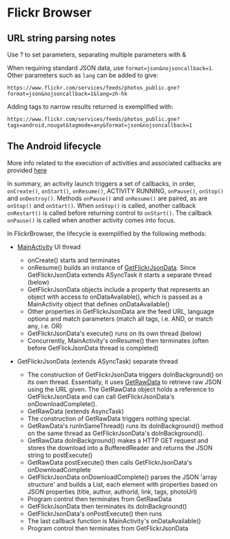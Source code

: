 # Flickr Browser

## URL string parsing notes

Use ? to set parameters, separating multiple parameters with &

When requiring standard JSON data, use `format=json&nojsoncallback=1`. Other parameters such as `lang` can be added to give:

`https://www.flickr.com/services/feeds/photos_public.gne?format=json&nojsoncallback=1&lang=zh-hk`

Adding tags to narrow results returned is exemplified with:

`https://www.flickr.com/services/feeds/photos_public.gne?tags=android,nougat&tagmode=any&format=json&nojsoncallback=1`

## The Android lifecycle

More info related to the execution of activities and associated callbacks are provided [here](https://developer.android.com/guide/components/activities/activity-lifecycle)

In summary, an activity launch triggers a set of callbacks, in order, `onCreate()`, `onStart()`, `onResume()`, ACTIVITY RUNNING, `onPause()`, `onStop()` and `onDestroy()`. Methods `onPause()` and `onResume()` are paired, as are `onStop()` and `onStart()`. When `onStop()` is called, another callback `onRestart()` is called before returning control to `onStart()`. The callback `onPause()` is called when another activity comes into focus.

In FlickrBrowser, the lifecycle is exemplified by the following methods:

+ [MainActivity](/app/src/main/java/jamesapps/example/flickrbrowser/MainActivity.java) UI thread
  + onCreate() starts and terminates
  + onResume() builds an instance of [GetFlickrJsonData](/app/src/main/java/jamesapps/example/flickrbrowser/GetFlickrJsonData.java). Since GetFlickrJsonData extends ASyncTask it starts a separate thread (below)
  + GetFlickrJsonData objects include a property that represents an object with access to onDataAvailable(), which is passed as a MainActivity object that defines onDataAvailable()
  + Other properties in GetFlickrJsonData are the feed URL, language options and match parameters (match all tags, i.e. AND, or match any, i.e. OR)
  + GetFlickrJsonData's execute() runs on its own thread (below)
  + Concurrently, MainActivity's onResume() then terminates (often before GetFlickJsonData thread is completed)

+ GetFlickrJsonData (extends ASyncTask) separate thread
  + The construction of GetFlickrJsonData triggers doInBackground() on its own thread. Essentially, it uses [GetRawData](/app/src/main/java/jamesapps/example/flickrbrowser/GetRawData.java) to retrieve raw JSON using the URL given. The GetRawData object holds a reference to GetFlickrJsonData and can call GetFlickrJsonData's onDownloadComplete().
  + GetRawData (extends AsyncTask)
  + The construction of GetRawData triggers nothing special.
  + GetRawData's runInSameThread() runs its doInBackground() method on the same thread as GetFlickrJsonData's doInBackground().
  + GetRawData doInBackground() makes a HTTP GET request and stores the download into a BufferedReader and returns the JSON string to postExecute()
  + GetRawData postExecute() then calls GetFlickrJsonData's onDownloadComplete
  + GetFlickrJsonData onDownloadComplete() parses the JSON 'array structure' and builds a List<Photo>, each element with properties based on JSON properties (title, author, authorId, link, tags, photoUrl)
  + Program control then terminates from GetRawData
  + GetFlickrJsonData then terminates its doInBackground()
  + GetFlickrJsonData's onPostExecute() then runs
  + The last callback function is MainActivity's onDataAvailable()
  + Program control then terminates from GetFlickrJsonData
